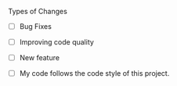 <!-- Please follow this checklist and put an x in each of the boxes, like this: [x]. It will ensure that our team takes your pull request seriously. -->
Types of Changes

- [ ] Bug Fixes
- [ ] Improving code quality
- [ ] New feature
- [ ] My code follows the code style of this project.

